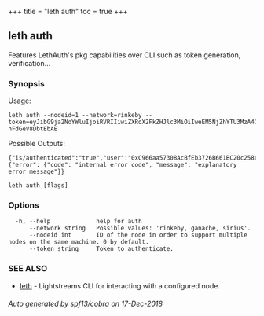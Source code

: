 +++
title = "leth auth"
toc = true
+++
## leth auth

Features LethAuth's pkg capabilities over CLI such as token generation, verification...

### Synopsis


Usage:

	leth auth --nodeid=1 --network=rinkeby --token=eyJibG9ja2NoYWluIjoiRVRIIiwiZXRoX2FkZHJlc3MiOiIweEM5NjZhYTU3MzA4QWNCZkViMzcyNkI2NjFCQzIwYzI1OGNlQTVEMzgiLCJpYXQiOjI3NzExNDUsImVhdCI6Mjc3MTIwNX0.2Z2Qm8MSVaTTVZRbtIjuKjjQXYFuprmmo5Okat85RiIkEwIFQObaimFkCieonHG6dyFqKx6h-hFdGeV8DbtEbAE

Possible Outputs:

	{"is/authenticated":"true","user":"0xC966aa57308AcBfEb3726B661BC20c258ceA5D38"}
	{"error": {"code": "internal error code", "message": "explanatory error message"}}


```
leth auth [flags]
```

### Options

```
  -h, --help             help for auth
      --network string   Possible values: 'rinkeby, ganache, sirius'.
      --nodeid int       ID of the node in order to support multiple nodes on the same machine. 0 by default.
      --token string     Token to authenticate.
```

### SEE ALSO

* [leth](/04.cli-docs/leth/)	 - Lightstreams CLI for interacting with a configured node.

###### Auto generated by spf13/cobra on 17-Dec-2018
